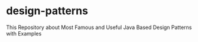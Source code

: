 # design-patterns
This Repository about Most Famous and Useful Java Based Design Patterns with Examples  
